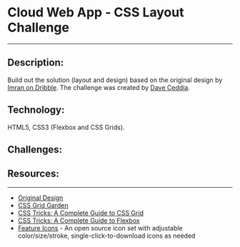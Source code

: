 # Cloud Web App - CSS Layout Challenge 
---
## Description: 
Build out the solution (layout and design) based on the original design by [Imran on Dribble](https://dribbble.com/shots/10747116-Cloud-Web-App). 
The challenge was created by [Dave Ceddia](https://github.com/dceddia/css-layout-challenge).

## Technology:
HTML5, CSS3 (Flexbox and CSS Grids).

## Challenges:


## Resources:
---
- [Original Design](https://dribbble.com/shots/10747116-Cloud-Web-App)
- [CSS Grid Garden](https://cssgridgarden.com/)
- [CSS Tricks: A Complete Guide to CSS Grid](https://css-tricks.com/snippets/css/complete-guide-grid/)
- [CSS Tricks: A Complete Guide to Flexbox](https://css-tricks.com/snippets/css/a-guide-to-flexbox/)
- [Feature Icons](https://feathericons.com/) - An open source icon set with adjustable color/size/stroke, single-click-to-download icons as needed







